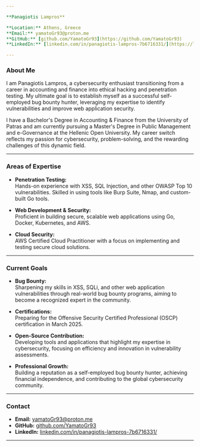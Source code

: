 ```yaml
---

**Panagiotis Lampros**  

**Location:** Athens, Greece  
**Email:** yamatoGr93@proton.me  
**GitHub:** [github.com/YamatoGr93](https://github.com/YamatoGr93)  
**LinkedIn:** [linkedin.com/in/panagiotis-lampros-7b6716331/](https://linkedin.com/in/panagiotis-lampros-7b6716331/)  

---
```


### About Me  

I am Panagiotis Lampros, a cybersecurity enthusiast transitioning from a career in accounting and finance into ethical hacking and penetration testing. My ultimate goal is to establish myself as a successful self-employed bug bounty hunter, leveraging my expertise to identify vulnerabilities and improve web application security.  

I have a Bachelor's Degree in Accounting & Finance from the University of Patras and am currently pursuing a Master's Degree in Public Management and e-Governance at the Hellenic Open University. My career switch reflects my passion for cybersecurity, problem-solving, and the rewarding challenges of this dynamic field.  

---

### Areas of Expertise  

- **Penetration Testing:**  
  Hands-on experience with XSS, SQL Injection, and other OWASP Top 10 vulnerabilities. Skilled in using tools like Burp Suite, Nmap, and custom-built Go tools.  

- **Web Development & Security:**  
  Proficient in building secure, scalable web applications using Go, Docker, Kubernetes, and AWS.  

- **Cloud Security:**  
  AWS Certified Cloud Practitioner with a focus on implementing and testing secure cloud solutions.  

---

### Current Goals  

- **Bug Bounty:**  
  Sharpening my skills in XSS, SQLi, and other web application vulnerabilities through real-world bug bounty programs, aiming to become a recognized expert in the community.  

- **Certifications:**  
  Preparing for the Offensive Security Certified Professional (OSCP) certification in March 2025.  

- **Open-Source Contribution:**  
  Developing tools and applications that highlight my expertise in cybersecurity, focusing on efficiency and innovation in vulnerability assessments.  

- **Professional Growth:**  
  Building a reputation as a self-employed bug bounty hunter, achieving financial independence, and contributing to the global cybersecurity community.  

---

### Contact  

- **Email:** yamatoGr93@proton.me  
- **GitHub:** [github.com/YamatoGr93](https://github.com/YamatoGr93)  
- **LinkedIn:** [linkedin.com/in/panagiotis-lampros-7b6716331/](https://linkedin.com/in/panagiotis-lampros-7b6716331/)  

--- 
